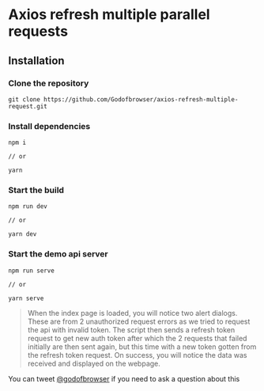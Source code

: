 # Axios refresh multiple parallel requests

## Installation
 
### Clone the repository
```
git clone https://github.com/Godofbrowser/axios-refresh-multiple-request.git
```

### Install dependencies
```
npm i

// or 

yarn
```

### Start the build
```
npm run dev

// or 

yarn dev
```

### Start the demo api server
```
npm run serve

// or 

yarn serve
```

> When the index page is loaded, you will notice two alert dialogs. These are from 2 unauthorized request errors as we tried to request the api with invalid token. The script then sends a refresh token request to get new auth token after which the 2 requests that failed initially are then sent again, but this time with a new token gotten from the refresh token request. On success, you will notice the data was received and displayed on the webpage.

You can tweet [@godofbrowser](https://twitter.com/Godofbrowser) if you need to ask a question about this 